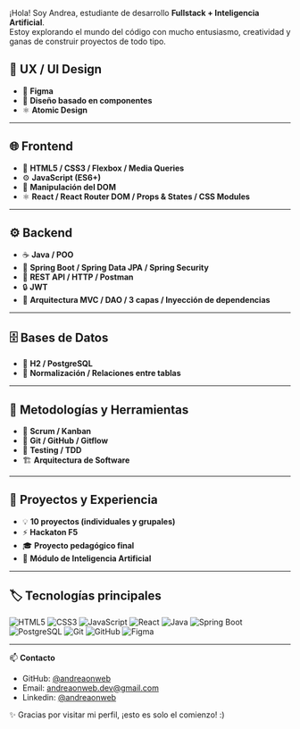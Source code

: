¡Hola! Soy Andrea, estudiante de desarrollo **Fullstack + Inteligencia Artificial**.  
Estoy explorando el mundo del código con mucho entusiasmo, creatividad y ganas de construir proyectos de todo tipo.

## 🎨 UX / UI Design
- 🎯 **Figma**  
- 🧩 **Diseño basado en componentes**  
- ⚛️ **Atomic Design**

---

## 🌐 Frontend
- 🧱 **HTML5 / CSS3 / Flexbox / Media Queries**  
- ⚙️ **JavaScript (ES6+)**  
- 🧭 **Manipulación del DOM**  
- ⚛️ **React / React Router DOM / Props & States / CSS Modules**

---

## ⚙️ Backend
- ☕ **Java / POO**  
- 🌱 **Spring Boot / Spring Data JPA / Spring Security**  
- 🔗 **REST API / HTTP / Postman**  
- 🔒 **JWT**  
- 🧩 **Arquitectura MVC / DAO / 3 capas / Inyección de dependencias**

---

## 🗄️ Bases de Datos
- 🧮 **H2 / PostgreSQL**  
- 🧠 **Normalización / Relaciones entre tablas**

---

## 🧠 Metodologías y Herramientas
- 📅 **Scrum / Kanban**  
- 🧰 **Git / GitHub / Gitflow**  
- 🧪 **Testing / TDD**  
- 🏗️ **Arquitectura de Software**

---

## 🚀 Proyectos y Experiencia
- 💡 **10 proyectos (individuales y grupales)**  
- ⚡ **Hackaton F5**  
- 🎓 **Proyecto pedagógico final**  
- 🤖 **Módulo de Inteligencia Artificial**

---

## 🏷️ Tecnologías principales

![HTML5](https://img.shields.io/badge/HTML5-E34F26?style=for-the-badge&logo=html5&logoColor=white)
![CSS3](https://img.shields.io/badge/CSS3-1572B6?style=for-the-badge&logo=css3&logoColor=white)
![JavaScript](https://img.shields.io/badge/JavaScript-F7DF1E?style=for-the-badge&logo=javascript&logoColor=black)
![React](https://img.shields.io/badge/React-61DAFB?style=for-the-badge&logo=react&logoColor=black)
![Java](https://img.shields.io/badge/Java-007396?style=for-the-badge&logo=java&logoColor=white)
![Spring Boot](https://img.shields.io/badge/Spring_Boot-6DB33F?style=for-the-badge&logo=springboot&logoColor=white)
![PostgreSQL](https://img.shields.io/badge/PostgreSQL-336791?style=for-the-badge&logo=postgresql&logoColor=white)
![Git](https://img.shields.io/badge/Git-F05032?style=for-the-badge&logo=git&logoColor=white)
![GitHub](https://img.shields.io/badge/GitHub-181717?style=for-the-badge&logo=github&logoColor=white)
![Figma](https://img.shields.io/badge/Figma-F24E1E?style=for-the-badge&logo=figma&logoColor=white)

---

📫 **Contacto**  
- GitHub: [@andreaonweb](https://github.com/andreaonweb)  
- Email: andreaonweb.dev@gmail.com
- Linkedin: [@andreaonweb](www.linkedin.com/in/andrea-olivera-romero-x)  

✨ Gracias por visitar mi perfil, ¡esto es solo el comienzo! :)

